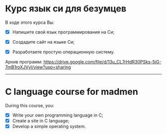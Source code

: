 # Курс язык си для безумцев

В ходе этого курса Вы:
- [x] Напишите свой язык программирования на Си;
- [x] Создадите сайт на языке Си;
- [x] Разработаете простую операционную систему.


Архив программ: https://drive.google.com/file/d/13u_CL7rHdR30PSks-5iG-7mB1roXJVyl/view?usp=sharing

***

# C language course for madmen

During this course, you:
- [x] Write your own programming language in C;
- [x] Create a site in C language;
- [x] Develop a simple operating system.